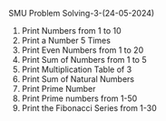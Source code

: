 SMU Problem Solving-3-(24-05-2024)


01. Print Numbers from 1 to 10
02. Print a Number 5 Times
03. Print Even Numbers from 1 to 20
04. Print Sum of Numbers from 1 to 5
05. Print Multiplication Table of 3
06. Print Sum of Natural Numbers
07. Print Prime Number
08. Print Prime numbers from 1-50
09. Print the Fibonacci Series from 1-30
